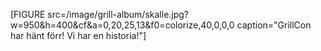 [FIGURE src=/image/grill-album/skalle.jpg?w=950&h=400&cf&a=0,20,25,13&f0=colorize,40,0,0,0 caption="GrillCon har hänt förr! Vi har en historia!"]
